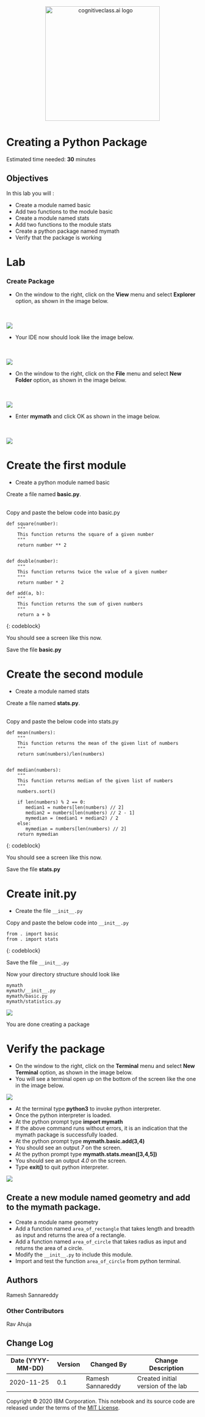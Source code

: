 <center>
    <img src="https://gitlab.com/ibm/skills-network/courses/placeholder101/-/raw/master/labs/module%201/images/IDSNlogo.png" width="300" alt="cognitiveclass.ai logo"  />
</center>

# Creating a Python Package

Estimated time needed: **30** minutes

## Objectives

In this lab you will :

*   Create a module named basic
*   Add two functions to the module basic
*   Create a module named stats
*   Add two functions to the module stats
*   Create a python package named mymath
*   Verify that the package is working

# Lab

### Create Package

*   On the window to the right, click on the **View** menu and select **Explorer** option, as shown in the image below.

<br><br>
![](https://cf-courses-data.s3.us.cloud-object-storage.appdomain.cloud/IBMDeveloperSkillsNetwork-PY0222EN-SkillsNetwork/labs/module%206/Lab-%20Creating%20a%20Python%20Package/images/menu_explorer.png)

*   Your IDE now should look like the image below.

<br><br>
![](https://cf-courses-data.s3.us.cloud-object-storage.appdomain.cloud/IBMDeveloperSkillsNetwork-PY0222EN-SkillsNetwork/labs/module%206/Lab-%20Creating%20a%20Python%20Package/images/explorer_view.png)

*   On the window to the right, click on the **File** menu and select **New Folder** option, as shown in the image below.

<br><br>
![](https://cf-courses-data.s3.us.cloud-object-storage.appdomain.cloud/IBMDeveloperSkillsNetwork-PY0222EN-SkillsNetwork/labs/module%206/Lab-%20Creating%20a%20Python%20Package/images/menu_new_folder.png)

*   Enter **mymath** and click OK as shown in the image below.

<br><br>
![](https://cf-courses-data.s3.us.cloud-object-storage.appdomain.cloud/IBMDeveloperSkillsNetwork-PY0222EN-SkillsNetwork/labs/module%206/Lab-%20Creating%20a%20Python%20Package/images/new_folder_popup.png)

# Create the first module

*   Create a python module named basic

Create a file named **basic.py**. <br><br>

Copy and paste the below code into basic.py

```
def square(number):
    """
    This function returns the square of a given number
    """
    return number ** 2


def double(number):
    """
    This function returns twice the value of a given number
    """
    return number * 2

def add(a, b):
    """
    This function returns the sum of given numbers
    """
    return a + b
```

{: codeblock}

You should see a screen like this now.

Save the file **basic.py**

# Create the second module

*   Create a module named stats

Create a file named **stats.py**. <br><br>

Copy and paste the below code into stats.py

```
def mean(numbers):
    """
    This function returns the mean of the given list of numbers
    """
    return sum(numbers)/len(numbers)


def median(numbers):
    """
    This function returns median of the given list of numbers
    """
    numbers.sort()
   
	if len(numbers) % 2 == 0:
	   median1 = numbers[len(numbers) // 2]
	   median2 = numbers[len(numbers) // 2 - 1]
	   mymedian = (median1 + median2) / 2
	else:
	   mymedian = numbers[len(numbers) // 2]
	return mymedian
```

{: codeblock}

You should see a screen like this now.

Save the file **stats.py**

# Create **init**.py

*   Create the file `__init__.py`

Copy and paste the below code into `__init__.py`

```
from . import basic
from . import stats
```

{: codeblock}

Save the file `__init__.py`

Now your directory structure should look like

```
mymath
mymath/__init__.py
mymath/basic.py
mymath/statistics.py
```

![](https://cf-courses-data.s3.us.cloud-object-storage.appdomain.cloud/IBMDeveloperSkillsNetwork-PY0222EN-SkillsNetwork/labs/module%206/Lab-%20Creating%20a%20Python%20Package/images/dir_structure.png)

You are done creating a package

# Verify the package

*   On the window to the right, click on the **Terminal** menu and select **New Terminal** option, as shown in the image below.
*   You will see a terminal open up on the bottom of the screen like the one in the image below.<br>

![](https://cf-courses-data.s3.us.cloud-object-storage.appdomain.cloud/IBMDeveloperSkillsNetwork-PY0222EN-SkillsNetwork/labs/module%206/Lab-%20Creating%20a%20Python%20Package/images/new_terminal.png)<br>

*   At the terminal type **python3** to invoke python interpreter.
*   Once the python interpreter is loaded.
*   At the python prompt type **import mymath**
*   If the above command runs without errors, it is an indication that the mymath package is successfully loaded.
*   At the python prompt type **mymath.basic.add(3,4)**
*   You should see an output *7* on the screen.
*   At the python prompt type **mymath.stats.mean(\[3,4,5])**
*   You should see an output *4.0* on the screen.
*   Type **exit()** to quit python interpreter.

![](https://cf-courses-data.s3.us.cloud-object-storage.appdomain.cloud/IBMDeveloperSkillsNetwork-PY0222EN-SkillsNetwork/labs/module%206/Lab-%20Creating%20a%20Python%20Package/images/package_testing.png)

## Create a new module named geometry and add to the mymath package.

*   Create a module name geometry
*   Add a function named `area_of_rectangle` that takes length and breadth as input and returns the area of a rectangle.
*   Add a function named `area_of_circle` that takes radius as input and returns the area of a circle.
*   Modify the `__init__.py` to include this module.
*   Import and test the function `area_of_circle` from python terminal.

## Authors

Ramesh Sannareddy

### Other Contributors

Rav Ahuja

## Change Log

| Date (YYYY-MM-DD) | Version | Changed By        | Change Description                 |
| ----------------- | ------- | ----------------- | ---------------------------------- |
| 2020-11-25        | 0.1     | Ramesh Sannareddy | Created initial version of the lab |

Copyright © 2020 IBM Corporation. This notebook and its source code are released under the terms of the [MIT License](https://cognitiveclass.ai/mit-license?utm_medium=Exinfluencer&utm_source=Exinfluencer&utm_content=000026UJ&utm_term=10006555&utm_id=NA-SkillsNetwork-Channel-SkillsNetworkCoursesIBMDeveloperSkillsNetworkPY0222ENSkillsNetwork23455715-2021-01-01&cm_mmc=Email_Newsletter-\_-Developer_Ed%2BTech-\_-WW_WW-\_-SkillsNetwork-Courses-IBM-DA0321EN-SkillsNetwork-21426264&cm_mmca1=000026UJ&cm_mmca2=10006555&cm_mmca3=M12345678&cvosrc=email.Newsletter.M12345678&cvo_campaign=000026UJ).
